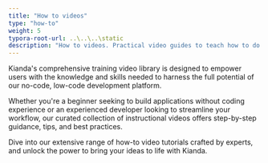 ```yaml
---
title: "How to videos"
type: "how-to"
weight: 5
typora-root-url: ..\..\..\static
description: "How to videos. Practical video guides to teach how to do tasks in the platform"
---
```


Kianda's comprehensive training video library is designed to empower users with the knowledge and skills needed to harness the full potential of our no-code, low-code development platform. 

Whether you're a beginner seeking to build applications without coding experience or an experienced developer looking to streamline your workflow, our curated collection of instructional videos offers step-by-step guidance, tips, and best practices.

Dive into our extensive range of how-to video tutorials crafted by experts, and unlock the power to bring your ideas to life with Kianda.
